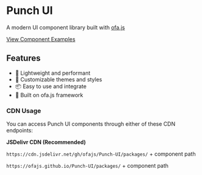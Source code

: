 # Punch UI

A modern UI component library built with [ofa.js](https://github.com/ofajs/ofa.js)

[View Component Examples](https://ofajs.github.io/Punch-UI/cases/index.html)

## Features

- 🚀 Lightweight and performant
- 🎨 Customizable themes and styles
- 📦 Easy to use and integrate
- 💪 Built on ofa.js framework

### CDN Usage

You can access Punch UI components through either of these CDN endpoints:

**JSDelivr CDN (Recommended)**

`https://cdn.jsdelivr.net/gh/ofajs/Punch-UI/packages/` + component path

`https://ofajs.github.io/Punch-UI/packages/` + component path